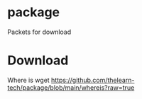 # package
Packets for download


# Download
Where is wget https://github.com/thelearn-tech/package/blob/main/whereis?raw=true
